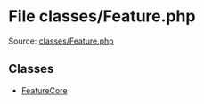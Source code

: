 File classes/Feature.php
=========

Source: [classes/Feature.php](https://github.com/PrestaShop/PrestaShop/blob/1.6.1.2/classes/Feature.php)


Classes
-------

* [FeatureCore](class.FeatureCore.md)

